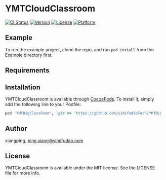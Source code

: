 # YMTCloudClassroom

[![CI Status](https://img.shields.io/travis/zhangqian/YMTCloudClassroom.svg?style=flat)](https://travis-ci.org/zhangqian/YMTCloudClassroom)
[![Version](https://img.shields.io/cocoapods/v/YMTCloudClassroom.svg?style=flat)](https://cocoapods.org/pods/YMTCloudClassroom)
[![License](https://img.shields.io/cocoapods/l/YMTCloudClassroom.svg?style=flat)](https://cocoapods.org/pods/YMTCloudClassroom)
[![Platform](https://img.shields.io/cocoapods/p/YMTCloudClassroom.svg?style=flat)](https://cocoapods.org/pods/YMTCloudClassroom)

## Example

To run the example project, clone the repo, and run `pod install` from the Example directory first.

## Requirements

## Installation

YMTCloudClassroom is available through [CocoaPods](https://cocoapods.org). To install
it, simply add the following line to your Podfile:

```ruby
pod 'YMTBigClassRoom', :git => 'https://github.com/yimifudaoTech/YMTBigClassRoom.git'
```

## Author

xiangping, ping.xiang@yimifudao.com

## License

YMTCloudClassroom is available under the MIT license. See the LICENSE file for more info.
